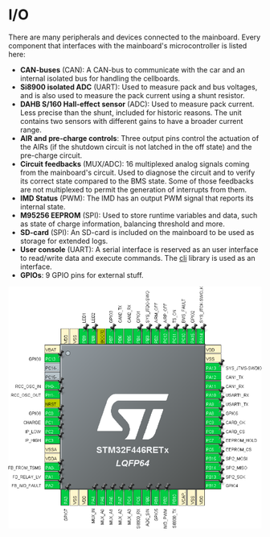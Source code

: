 # I/O

There are many peripherals and devices connected to the mainboard. Every component that interfaces with the mainboard's microcontroller is listed here:

- **CAN-buses** (CAN): A CAN-bus to communicate with the car and an internal isolated bus for handling the cellboards.
- **Si8900 isolated ADC** (UART): Used to measure pack and bus voltages, and is also used to measure the pack current using a shunt resistor.
- **DAHB S/160 Hall-effect sensor** (ADC): Used to measure pack current. Less precise than the shunt, included for historic reasons. The unit contains two sensors with different gains to have a broader current range.
- **AIR and pre-charge controls**: Three output pins control the actuation of the AIRs (if the shutdown circuit is not latched in the off state) and the pre-charge circuit.
- **Circuit feedbacks** (MUX/ADC): 16 multiplexed analog signals coming from the mainboard's circuit. Used to diagnose the circuit and to verify its correct state compared to the BMS state. Some of those feedbacks are not multiplexed to permit the generation of interrupts from them.
- **IMD Status** (PWM): The IMD has an output PWM signal that reports its internal state.
- **M95256 EEPROM** (SPI): Used to store runtime variables and data, such as state of charge information, balancing threshold and more.
- **SD-card** (SPI): An SD-card is included on the mainboard to be used as storage for extended logs.
- **User console** (UART): A serial interface is reserved as an user interface to read/write data and execute commands. The [cli](https://github.com/eagletrt/micro-libs/tree/master/cli) library is used as an interface.
- **GPIOs**: 9 GPIO pins for external stuff.

![Mainboard's I/O configuration](../../pics/mainboard_cubemx.png)
